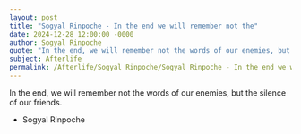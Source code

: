 ```yaml
---
layout: post
title: "Sogyal Rinpoche - In the end we will remember not the"
date: 2024-12-28 12:00:00 -0000
author: Sogyal Rinpoche
quote: "In the end, we will remember not the words of our enemies, but the silence of our friends."
subject: Afterlife
permalink: /Afterlife/Sogyal Rinpoche/Sogyal Rinpoche - In the end we will remember not the
---
```


In the end, we will remember not the words of our enemies, but the silence of our friends.

- Sogyal Rinpoche
